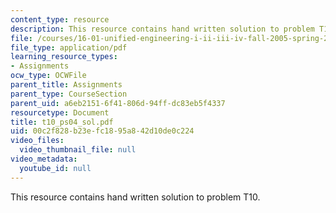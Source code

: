 ```yaml
---
content_type: resource
description: This resource contains hand written solution to problem T10.
file: /courses/16-01-unified-engineering-i-ii-iii-iv-fall-2005-spring-2006/00c2f828b23efc1895a842d10de0c224_t10_ps04_sol.pdf
file_type: application/pdf
learning_resource_types:
- Assignments
ocw_type: OCWFile
parent_title: Assignments
parent_type: CourseSection
parent_uid: a6eb2151-6f41-806d-94ff-dc83eb5f4337
resourcetype: Document
title: t10_ps04_sol.pdf
uid: 00c2f828-b23e-fc18-95a8-42d10de0c224
video_files:
  video_thumbnail_file: null
video_metadata:
  youtube_id: null
---
```

This resource contains hand written solution to problem T10.
